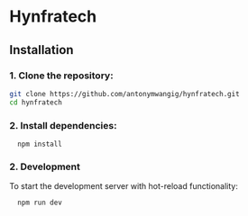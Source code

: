# Hynfratech


## Installation

### 1. Clone the repository:

   ```bash
   git clone https://github.com/antonymwangig/hynfratech.git
   cd hynfratech
   ```
### 2. Install dependencies:
``` 
  npm install
```

### 2. Development
To start the development server with hot-reload functionality:


``` 
  npm run dev
```



